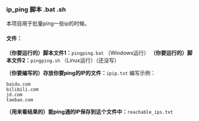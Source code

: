 ### ip_ping 脚本 .bat .sh

本项目用于批量ping一些ip的时候。

#### 文件：

**（你要运行的）脚本文件1：**`pingping.bat`	（Windows运行）
**（你要运行的）脚本文件2：**`pingping.sh`	（Linux运行）（还没写）

**（你要编写的）存放你要ping的IP的文件：**`ipip.txt`
编写示例：

```text
baidu.com
bilibili.com
jd.com
taobao.com
```

**（用来看结果的）能ping通的IP保存到这个文件中：**`reachable_ips.txt`

